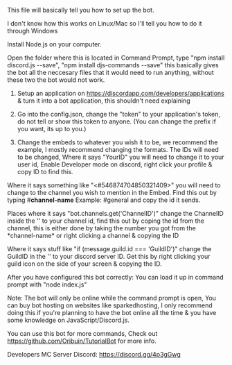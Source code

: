 This file will basically tell you how to set up the bot.

I don't know how this works on Linux/Mac so I'll tell you how to do it through Windows

Install Node.js on your computer.

Open the folder where this is located in Command Prompt, type "npm install discord.js --save", "npm install djs-commands --save" this basically gives
the bot all the neccesary files that it would need to run anything, without these two the bot would not work.


1. Setup an application on https://discordapp.com/developers/applications & turn it into a bot application, this shouldn't need explaining

2. Go into the config.json, change the "token" to your application's token, do not tell or show this token to anyone.
(You can change the prefix if you want, its up to you.)

3. Change the embeds to whatever you wish it to be, we recommend the example, I mostly recommend changing the formats.
The IDs will need to be changed, Where it says "YourID" you will need to change it to your user id, Enable Developer mode on discord, right click your
profile & copy ID to find this.

Where it says something like "<#546874704850321409>" you will need to change to the channel you wish to mention in the Embed. Find this out by typing
\#**channel-name** Example: \#general and copy the id it sends.

Places where it says "bot.channels.get('ChannelID')" change the ChannelID inside the '' to your channel id, find this out by coping the id
from the channel, this is either done by taking the number you got from the \*channel-name* or right clicking a channel & copying the ID

Where it says stuff like "if (message.guild.id === 'GuildID')" change the GuildID in the '' to your discord server ID.
Get this by right clicking your guild icon on the side of your screen & copying the ID.

After you have configured this bot correctly:
You can load it up in command prompt with "node index.js"

Note: The bot will only be online while the command prompt is open, You can buy bot hosting on websites like sparkedhosting, I only recommend
doing this if you're planning to have the bot online all the time & you have some knowledge on JavaScript/Discord.js.

You can use this bot for more commands, Check out https://github.com/Oribuin/TutorialBot for more info.

Developers MC Server Discord: https://discord.gg/4p3gGwg

